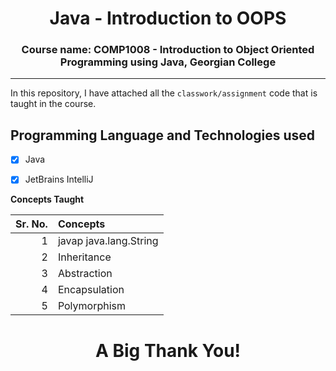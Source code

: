 <!-- # Learning Java from Udemy -->
<div align="center"> <h1>Java - Introduction to OOPS</h1></div>
<div align="center"> <h3><b>Course name:</b> COMP1008 - Introduction to Object Oriented Programming using Java, Georgian College</h3></div>

---

In this repository, I have attached all the `classwork/assignment` code that is taught in the course.


## Programming Language and Technologies used
 
 - [x] Java
 - [x] JetBrains IntelliJ


**Concepts Taught**

|Sr. No.|Concepts              |
|  ---: |:---                  |
|   1   |javap java.lang.String|
|   2   |Inheritance           |
|   3   |Abstraction           |
|   4   |Encapsulation         |
|   5   |Polymorphism          |

# <div align="center">**A Big Thank You!**</div>
